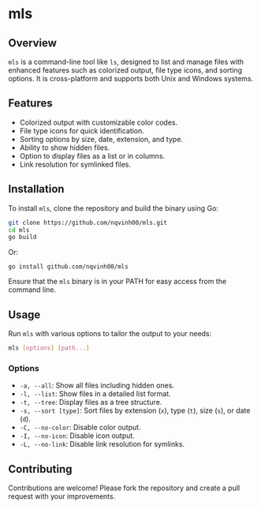 # mls

## Overview

`mls` is a command-line tool like `ls`, designed to list and manage files with enhanced features such as colorized output, file type icons, and sorting options. It is cross-platform and supports both Unix and Windows systems.

## Features

- Colorized output with customizable color codes.
- File type icons for quick identification.
- Sorting options by size, date, extension, and type.
- Ability to show hidden files.
- Option to display files as a list or in columns.
- Link resolution for symlinked files.

## Installation

To install `mls`, clone the repository and build the binary using Go:

```sh
git clone https://github.com/nqvinh00/mls.git
cd mls
go build
```

Or:

```
go install github.com/nqvinh00/mls
```

Ensure that the `mls` binary is in your PATH for easy access from the command line.

## Usage

Run `mls` with various options to tailor the output to your needs:

```sh
mls [options] [path...]
```

### Options

- `-a, --all`: Show all files including hidden ones.
- `-l, --list`: Show files in a detailed list format.
- `-t, --tree`: Display files as a tree structure.
- `-s, --sort [type]`: Sort files by extension (`x`), type (`t`), size (`s`), or date (`d`).
- `-C, --no-color`: Disable color output.
- `-I, --no-icon`: Disable icon output.
- `-L, --no-link`: Disable link resolution for symlinks.

## Contributing

Contributions are welcome! Please fork the repository and create a pull request with your improvements.
